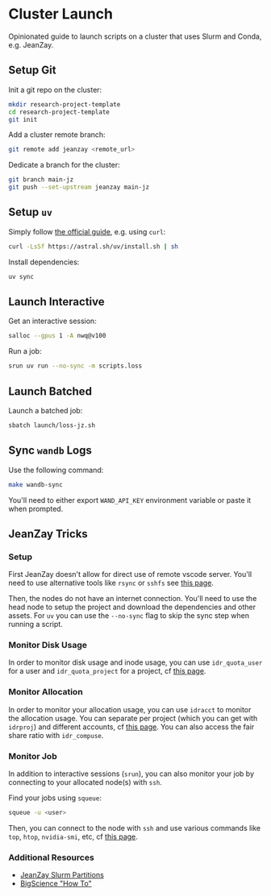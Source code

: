 # Cluster Launch

Opinionated guide to launch scripts on a cluster that uses Slurm and Conda, e.g. JeanZay.

## Setup Git

Init a git repo on the cluster:

```bash
mkdir research-project-template
cd research-project-template
git init
```

Add a cluster remote branch:

```bash
git remote add jeanzay <remote_url>
```

Dedicate a branch for the cluster:

```bash
git branch main-jz
git push --set-upstream jeanzay main-jz
```

## Setup `uv`

Simply follow [the official guide](https://docs.astral.sh/uv/getting-started/installation/#standalone-installer), e.g. using `curl`:

```bash
curl -LsSf https://astral.sh/uv/install.sh | sh
```

Install dependencies:

```bash
uv sync
```

## Launch Interactive

Get an interactive session:

```bash
salloc --gpus 1 -A nwq@v100
```

Run a job:

```bash
srun uv run --no-sync -m scripts.loss
```

## Launch Batched

Launch a batched job:

```bash
sbatch launch/loss-jz.sh
```

## Sync `wandb` Logs

Use the following command:

```bash
make wandb-sync
```

You'll need to either export `WAND_API_KEY` environment variable or paste it when prompted.


## JeanZay Tricks

### Setup

First JeanZay doesn't allow for direct use of remote vscode server. You'll need to use alternative tools like `rsync` or `sshfs` see [this page](https://code.visualstudio.com/docs/remote/troubleshooting#_using-sshfs-to-access-files-on-your-remote-host).

Then, the nodes do not have an internet connection. You'll need to use the head node to setup the project and download the dependencies and other assets. For `uv` you can use the `--no-sync` flag to skip the sync step when running a script.

### Monitor Disk Usage

In order to monitor disk usage and inode usage, you can use `idr_quota_user` for a user and `idr_quota_project` for a project, cf [this page](http://www.idris.fr/eng/jean-zay/cpu/jean-zay-quota-eng.html).

### Monitor Allocation

In order to monitor your allocation usage, you can use `idracct` to monitor the allocation usage. You can separate per project (which you can get with `idrproj`) and different accounts, cf [this page](http://www.idris.fr/eng/jean-zay/cpu/jean-zay-cpu-doc_account-eng.html). You can also access the fair share ratio with `idr_compuse`.

### Monitor Job

In addition to interactive sessions (`srun`), you can also monitor your job by connecting to your allocated node(s) with `ssh`.

Find your jobs using `squeue`:

```bash
squeue -u <user>
```

Then, you can connect to the node with `ssh` and use various commands like `top`, `htop`, `nvidia-smi`, etc, cf [this page](http://www.idris.fr/eng/jean-zay/jean-zay-connexion_ssh_noeud_calcul-eng.html).

### Additional Resources

- [JeanZay Slurm Partitions](http://www.idris.fr/eng/jean-zay/gpu/jean-zay-gpu-exec_partition_slurm-eng.html)
- [BigScience "How To"](https://github.com/bigscience-workshop/bigscience/blob/master/jz/slurm/README.md)
